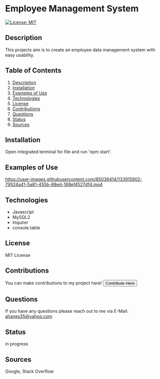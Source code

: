 # Employee Management System
[![License: MIT](https://img.shields.io/badge/License-MIT-yellow.svg)](https://opensource.org/licenses/MIT)
## Description <a name="description"></a>
This projects aim is to create an employee data management system with easy usability.
## Table of Contents
1. [Description](#description)
2. [Installation](#installation)
3. [Examples of Use](#examples)
4. [Technologies](#technologies)
5. [License](#license)
6. [Contributions](#contributions)
7. [Questions](#questions)
8. [Status](#status)
9. [Sources](#sources)
## Installation <a name="installation"></a>
Open integrated terminal for file and run 'npm start'.
## Examples of Use <a name="examples"></a>
https://user-images.githubusercontent.com/85036414/133915902-79524a41-5a81-455b-88ed-168ef4527d14.mp4
## Technologies <a name="technologies"></a>
 - Javascript
 - MySQL2
 - Inquirer
 - console.table
## License <a name="license"></a>
MIT License
## Contributions <a name="contributions"></a>
You can make contributions to my project here! 
 <button target=_blank href="https://github.com/amandajean007">Contribute Here</button>
## Questions <a name="questions"></a>
If you have any questions please reach out to me via E-Mail: ahanes35@yahoo.com
## Status <a name="status"></a>
in progress
## Sources <a name="sources"></a>
Google, Stack Overflow

